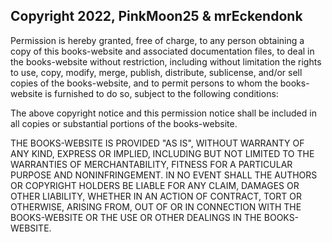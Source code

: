 ## Copyright 2022, PinkMoon25 & mrEckendonk 

Permission is hereby granted, free of charge, to any person obtaining a copy of this books-website and associated documentation files, to deal in the books-website without restriction, including without limitation the rights to use, copy, modify, merge, publish, distribute, sublicense, and/or sell copies of the books-website, and to permit persons to whom the books-website is furnished to do so, subject to the following conditions:

The above copyright notice and this permission notice shall be included in all copies or substantial portions of the books-website.

THE BOOKS-WEBSITE IS PROVIDED "AS IS", WITHOUT WARRANTY OF ANY KIND, EXPRESS OR IMPLIED, INCLUDING BUT NOT LIMITED TO THE WARRANTIES OF MERCHANTABILITY, FITNESS FOR A PARTICULAR PURPOSE AND NONINFRINGEMENT. IN NO EVENT SHALL THE AUTHORS OR COPYRIGHT HOLDERS BE LIABLE FOR ANY CLAIM, DAMAGES OR OTHER LIABILITY, WHETHER IN AN ACTION OF CONTRACT, TORT OR OTHERWISE, ARISING FROM, OUT OF OR IN CONNECTION WITH THE BOOKS-WEBSITE OR THE USE OR OTHER DEALINGS IN THE BOOKS-WEBSITE.